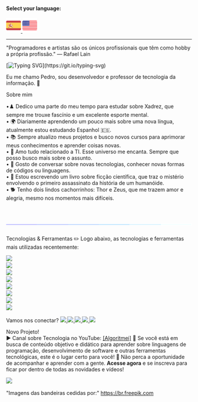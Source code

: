 #### Select your language: 

<a href="README.es.md">
    <img src="espanha.png" alt="Bandeira da Espanha" style="width: 40px;">
</a>
<a href="README.en.md">
    <img src="estadosunidos.png" alt="Bandeira dos Estados Unidos" style="width: 40px;">
</a>

---

"Programadores e artistas são os únicos profissionais que têm como hobby a própria profissão." — Rafael Lain

[![Typing SVG](https://readme-typing-svg.demolab.com?font=Fira+Code&size=35&pause=1000&color=D3D3D3&width=435&lines=Oi%2C+Seja+bem-vindo!!!)](https://git.io/typing-svg)

Eu me chamo Pedro, sou desenvolvedor e professor de tecnologia da informação. 🖖


Sobre mim

•♟️ Dedico uma parte do meu tempo para estudar sobre Xadrez, que sempre me trouxe fascínio e um excelente esporte mental. <br>
• 🌍 Diariamente aprendendo um pouco mais sobre uma nova língua, atualmente estou estudando Espanhol 🇪🇸. <br>
• 📚 Sempre atualizo meus projetos e busco novos cursos para aprimorar meus conhecimentos e aprender coisas novas.<br>
• 💖 Amo tudo relacionado a TI. Esse universo me encanta. Sempre que posso busco mais sobre o assunto.<br>
• 💬 Gosto de conversar sobre novas tecnologias, conhecer novas formas de códigos ou linguagens.<br>
• 📖 Estou escrevendo um livro sobre ficção científica, que traz o mistério envolvendo o primeiro assassinato da história de um humanóide.<br>
• 🐕 Tenho dois lindos cachorrinhos: Thor e Zeus, que me trazem amor e alegria, mesmo nos momentos mais difíceis.<br>

# ![Linha](linha.gif)

Tecnologias & Ferramentas
✏️ Logo abaixo, as tecnologias e ferramentas mais utilizadas recentemente:

<img src="https://img.shields.io/badge/Python-FFD43B?style=for-the-badge&logo=python&logoColor=blue"><br>
<img src="https://img.shields.io/badge/JavaScript-323330?style=for-the-badge&logo=javascript&logoColor=F7DF1E"><br> 
<img src="https://img.shields.io/badge/PHP-777BB4?style=for-the-badge&logo=php&logoColor=white"><br> 
<img src="https://img.shields.io/badge/CSS3-1572B6?style=for-the-badge&logo=css3&logoColor=white"><br>
<img src="https://img.shields.io/badge/HTML5-E34F26?style=for-the-badge&logo=html5&logoColor=white"><br> 
<img src="https://img.shields.io/badge/Laravel-FF2D20?style=for-the-badge&logo=laravel&logoColor=white"><br>
<img src="https://img.shields.io/badge/MySQL-005C84?style=for-the-badge&logo=mysql&logoColor=white"><br>
<img src="https://img.shields.io/badge/Canva-%2300C4CC.svg?&style=for-the-badge&logo=Canva&logoColor=white"><br>

Vamos nos conectar?
<a href="https://www.linkedin.com/in/pedro-ricardo-de-campos/" target="_blank">
    <img src="https://img.shields.io/badge/LinkedIn-0077B5?style=for-the-badge&logo=linkedin&logoColor=white">
</a>
<a href="https://instagram.com/pedrordcampos75" target="_blank">
    <img loading="lazy" src="https://img.shields.io/badge/-Instagram-%23E4405F?style=for-the-badge&logo=instagram&logoColor=white" target="_blank">
</a>
<a href="mailto:pedro.rdcampos@hotmail.com">
    <img src="https://img.shields.io/badge/Email-D14836?style=for-the-badge&logo=gmail&logoColor=white">
</a>
<a href="https://wa.me/5515997523275" target="_blank">
    <img src="https://img.shields.io/badge/WhatsApp-25D366?style=for-the-badge&logo=whatsapp&logoColor=white">
</a>
<a href="https://www.duolingo.com/profile/PedroRdCampos75" target="_blank">
    <img src="https://img.shields.io/badge/Duolingo-58CC02?style=for-the-badge&logo=duolingo&logoColor=white">
</a>

Novo Projeto!        
▶️ Canal sobre Tecnologia no YouTube: <a href="https://www.youtube.com/@algoritmei" target="_blank">[Algoritmei]</a>
🎥 Se você está em busca de conteúdo objetivo e didático para aprender sobre linguagens de programação, desenvolvimento de software e outras ferramentas tecnológicas, este é o lugar certo para você!
🔔 Não perca a oportunidade de acompanhar e aprender com a gente. <strong>Acesse agora</strong> e se inscreva para ficar por dentro de todas as novidades e vídeos!</p>
<a href="https://www.youtube.com/@algoritmei" target="_blank">
    <img src="https://img.shields.io/badge/YouTube-FF0000?style=for-the-badge&logo=youtube&logoColor=white">
</a>

"Imagens das bandeiras cedidas por:"
https://br.freepik.com
